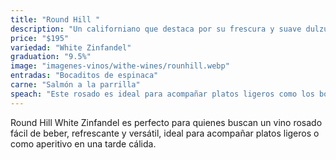 ```yaml
---
title: "Round Hill "
description: "Un californiano que destaca por su frescura y suave dulzura. este rosado ofrece una acidez vibrante y un final ligeramente afrutado, perfecto para ocasiones relajadas y maridajes ligeros."
price: "$195"
variedad: "White Zinfandel"
graduation: "9.5%"
image: "imagenes-vinos/withe-wines/rounhill.webp"
entradas: "Bocaditos de espinaca"
carne: "Salmón a la parrilla"
speach: "Este rosado es ideal para acompañar platos ligeros como los bocaditos de espinaca o un salmón a la parrilla, con su textura delicada y suave, resalta las notas de frutas rojas del vino."
---
```


Round Hill White Zinfandel es perfecto para quienes buscan un vino rosado fácil de beber, refrescante y versátil, ideal para acompañar platos ligeros o como aperitivo en una tarde cálida.
